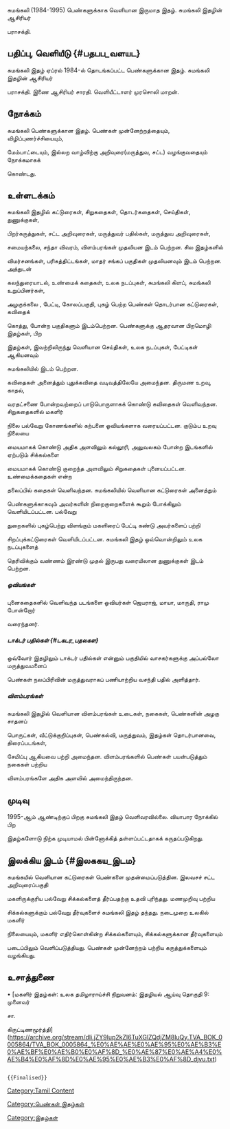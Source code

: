 சுமங்கலி (1984-1995) பெண்களுக்காக வெளியான இருமாத இதழ். சுமங்கலி இதழின் ஆசிரியர்
பராசக்தி.

## பதிப்பு, வெளியீடு {#பதபப_வளயட}

சுமங்கலி இதழ் ஏப்ரல் 1984-ல் தொடங்கப்பட்ட பெண்களுக்கான இதழ். சுமங்கலி இதழின் ஆசிரியர்
பராசக்தி. இணை ஆசிரியர் சாரதி. வெளியீட்டாளர் முரசொலி மாறன்.

## நோக்கம்

சுமங்கலி பெண்களுக்கான இதழ். பெண்கள் முன்னேற்றத்தையும், விழிப்புணர்ச்சியையும்,
மேம்பாட்டையும், இல்லற வாழ்விற்கு அறிவுரை(மருத்துவ, சட்ட) வழங்குவதையும் நோக்கமாகக்
கொண்டது.

## உள்ளடக்கம்

சுமங்கலி இதழில் கட்டுரைகள், சிறுகதைகள், தொடர்கதைகள், செய்திகள், துணுக்குகள்,
பிறர்கருத்துகள், சட்ட அறிவுரைகள், மருத்துவர் பதில்கள், மருத்துவ அறிவுரைகள்,
சமையற்கலை, சந்தா விவரம், விளம்பரங்கள் முதலியன இடம் பெற்றன. சில இதழ்களில்
விமர்சனங்கள், பரிசுத்திட்டங்கள், மாதர் சங்கப் பகுதிகள் முதலியனவும் இடம் பெற்றன. அத்துடன்
கலந்துரையாடல், உண்மைக் கதைகள், உலக நடப்புகள், சுமங்கலி கிளப், சுமங்கலி உறுப்பினர்கள்,
அழகுக்கலை , பேட்டி, கோலப்பகுதி, புகழ் பெற்ற பெண்கள் தொடர்பான கட்டுரைகள், கவிதைக்
கொத்து, போன்ற பகுதிகளும் இடம்பெற்றன. பெண்களுக்கு ஆதரவான பிறமொழி இதழ்கள், பிற
இதழ்கள், இவற்றிலிருந்து வெளியான செய்திகள், உலக நடப்புகள், பேட்டிகள் ஆகியனவும்
சுமங்கலியில் இடம் பெற்றன.

கவிதைகள் அனைத்தும் புதுக்கவிதை வடிவத்திலேயே அமைந்தன. திருமண உறவு, காதல்,
வரதட்சணை போன்றவற்றைப் பாடுபொருளாகக் கொண்டு கவிதைகள் வெளிவந்தன. சிறுகதைகளில் மகளிர்
நிலை பல்வேறு கோணங்களில் கற்பனை ஓவியங்களாக வரையப்பட்டன. குடும்ப உறவு நிலையை
மையமாகக் கொண்டு அதிக அளவிலும் கல்லூரி, அலுவலகம் போன்ற இடங்களில் ஏற்படும் சிக்கல்களை
மையமாகக் கொண்டு குறைந்த அளவிலும் சிறுகதைகள் புனையப்பட்டன. உண்மைக்கதைகள் என்ற
தலைப்பில் கதைகள் வெளிவந்தன. சுமங்கலியில் வெளியான கட்டுரைகள் அனைத்தும்
பெண்களுக்காகவும் அவர்களின் நிறைகுறைகளைக் கூறும் போக்கிலும் வெளியிடப்பட்டன. பல்வேறு
துறைகளில் புகழ்பெற்று விளங்கும் மகளிரைப் பேட்டி கண்டு அவர்களைப் பற்றி
சிறப்புக்கட்டுரைகள் வெளியிடப்பட்டன. சுமங்கலி இதழ் ஒவ்வொன்றிலும் உலக நடப்புகளைத்
தெரிவிக்கும் வண்ணம் இரண்டு முதல் இருபது வரையிலான துணுக்குகள் இடம் பெற்றன.

##### ஓவியங்கள்

புனைகதைகளில் வெளிவந்த படங்களை ஓவியர்கள் ஜெயராஜ், மாயா, மாருதி, ராமு போன்றோர்
வரைந்தனர்.

##### டாக்டர் பதில்கள் {#டகடர_பதலகள}

ஒவ்வோர் இதழிலும் டாக்டர் பதில்கள் என்னும் பகுதியில் வாசகர்களுக்கு அப்பல்லோ மருத்துவமனைப்
பெண்கள் நலப்பிரிவின் மருத்துவராகப் பணியாற்றிய வசந்தி பதில் அளித்தார்.

##### விளம்பரங்கள்

சுமங்கலி இதழில் வெளியான விளம்பரங்கள் உடைகள், நகைகள், பெண்களின் அழகு சாதனப்
பொருட்கள், வீட்டுக்குறிப்புகள், பெண்கல்வி, மருத்துவம், இதழ்கள் தொடர்பானவை, திரைப்படங்கள்,
சேமிப்பு ஆகியவை பற்றி அமைந்தன. விளம்பரங்களில் பெண்கள் பயன்படுத்தும் நகைகள் பற்றிய
விளம்பரங்களே அதிக அளவில் அமைந்திருந்தன.

## முடிவு

1995-ஆம் ஆண்டிற்குப் பிறகு சுமங்கலி இதழ் வெளிவரவில்லை. வியாபார நோக்கில் பிற
இதழ்களோடு நிற்க முடியாமல் பின்னோக்கித் தள்ளப்பட்டதாகக் கருதப்படுகிறது.

## இலக்கிய இடம் {#இலககய_இடம}

சுமங்கயில் வெளியான கட்டுரைகள் பெண்களை முதன்மைப்படுத்தின. இலவசச் சட்ட அறிவுரைப்பகுதி
மகளிருக்குரிய பல்வேறு சிக்கல்களைத் தீர்ப்பதற்கு உதவி புரிந்தது. மணமுறிவு பற்றிய
சிக்கல்களுக்கும் பல்வேறு தீர்வுகளைச் சுமங்கலி இதழ் தந்தது. நடைமுறை உலகில் மகளிர்
நிலையையும், மகளிர் எதிர்கொள்கின்ற சிக்கல்களையும், சிக்கல்களுக்கான தீர்வுகளையும்
படைப்பிலும் வெளிப்படுத்தியது. பெண்கள் முன்னேற்றம் பற்றிய கருத்துக்களையும் வழங்கியது.

## உசாத்துணை

• [மகளிர் இதழ்கள்: உலக தமிழாராய்ச்சி நிறுவனம்: இதழியல் ஆய்வு தொகுதி 9: முனைவர்
சா.
கிருட்டிணமூர்த்தி](https://archive.org/stream/dli.jZY9lup2kZl6TuXGlZQdjZM8luQy.TVA_BOK_0005864/TVA_BOK_0005864_%E0%AE%AE%E0%AE%95%E0%AE%B3%E0%AE%BF%E0%AE%B0%E0%AF%8D_%E0%AE%87%E0%AE%A4%E0%AE%B4%E0%AF%8D%E0%AE%95%E0%AE%B3%E0%AF%8D_djvu.txt)

```{=mediawiki}
{{Finalised}}
```
[Category:Tamil Content](Category:Tamil_Content "wikilink")
[Category:பெண்கள் இதழ்கள்](Category:பெண்கள்_இதழ்கள் "wikilink")
[Category:இதழ்கள்](Category:இதழ்கள் "wikilink")
